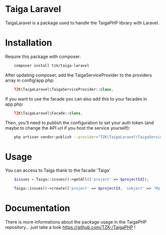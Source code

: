 # Taiga Laravel

TaigaLaravel is a package used to handle the TaigaPHP library with Laravel.

# Installation

Require this package with composer:
``` sh
    composer install tzk/taiga-laravel
```

After updating composer, add the TaigaServiceProvider to the providers array in config/app.php:

``` php
    TZK\TaigaLaravel\TaigaServiceProvider::class,
```

If you want to use the facade you can also add this to your facades in app.php:

``` php
    TZK\TaigaLaravel\Facade::class,
```

Then, you'll need to publish the configuration to set your auth token (and maybe to change the API url if you host the service yourself):

``` sh
    php artisan vendor:publish --provider="TZK\TaigaLaravel\TaigaServiceProvider"
```

# Usage

You can access to Taiga thank to the facade 'Taiga'

``` php
    $issues = Taiga::issues()->getAll(['project' => $projectId]);

    Taiga::issues()->create(['project' => $projectId, 'subject' => 'My super issue']);
```

# Documentation

There is more informations about the package usage in the TaigaPHP repository... just take a look https://github.com/TZK-/TaigaPHP !
